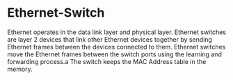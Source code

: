 # Ethernet-Switch
Ethernet operates in the data link layer and physical layer. Ethernet switches are
layer 2 devices that link other Ethernet devices together by sending Ethernet
frames between the devices connected to them. Ethernet switches move the
Ethernet frames between the switch ports using the learning and forwarding
process.a
The switch keeps the MAC Address table in the memory. 
